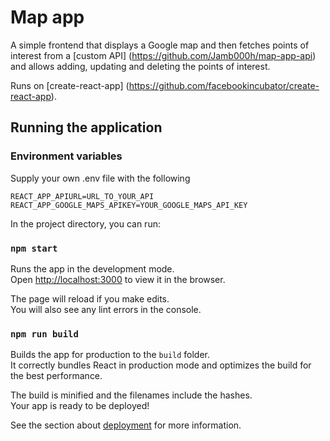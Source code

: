 # Map app

A simple frontend that displays a Google map and then fetches points of interest from a [custom API] (https://github.com/Jamb000h/map-app-api) and allows adding, updating and deleting the points of interest.

Runs on [create-react-app] (https://github.com/facebookincubator/create-react-app).

## Running the application

### Environment variables

Supply your own .env file with the following

```
REACT_APP_APIURL=URL_TO_YOUR_API
REACT_APP_GOOGLE_MAPS_APIKEY=YOUR_GOOGLE_MAPS_API_KEY
```

In the project directory, you can run:

### `npm start`

Runs the app in the development mode.<br>
Open [http://localhost:3000](http://localhost:3000) to view it in the browser.

The page will reload if you make edits.<br>
You will also see any lint errors in the console.

### `npm run build`

Builds the app for production to the `build` folder.<br>
It correctly bundles React in production mode and optimizes the build for the best performance.

The build is minified and the filenames include the hashes.<br>
Your app is ready to be deployed!

See the section about [deployment](#deployment) for more information.